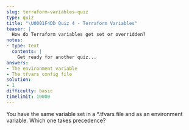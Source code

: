 ```yaml
---
slug: terraform-variables-quiz
type: quiz
title: "\U0001F4DD Quiz 4 - Terraform Variables"
teaser: |
  How do Terraform variables get set or overridden?
notes:
- type: text
  contents: |
    Get ready for another quiz...
answers:
- The environment variable
- The tfvars config file
solution:
- 1
difficulty: basic
timelimit: 10000
---
```

You have the same variable set in a *.tfvars file and as an environment variable. Which one takes precedence?
